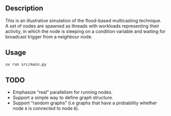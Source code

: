 ## Description

This is an illustrative simulation of the flood-based multicasting technique. A set of nodes are spawned as threads with workloads representing their activity, in which the node is sleeping on a condition variable and waiting for broadcast trigger from a neighbour node.

## Usage

```bash
uv run src/main.py
```

## TODO

- Emphasize “real” parallelism for running nodes.
- Support a simple way to define graph structure.
- Support “random graphs” (i.e graphs that have a probability whether node `A` is connected to node `B`).

